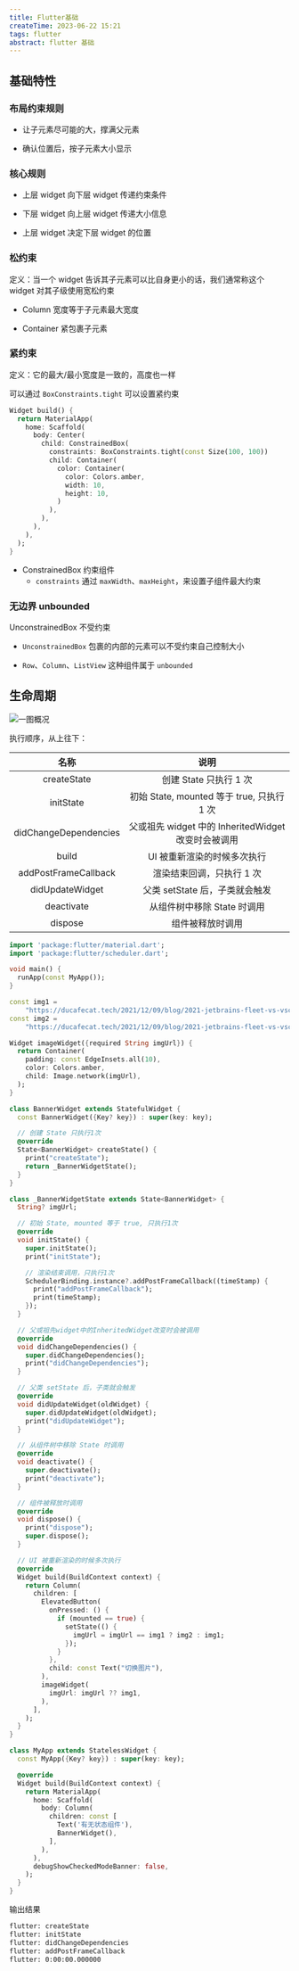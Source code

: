 ```yaml
---
title: Flutter基础
createTime: 2023-06-22 15:21
tags: flutter
abstract: flutter 基础
---
```


## 基础特性

### 布局约束规则

- 让子元素尽可能的大，撑满父元素

- 确认位置后，按子元素大小显示

### 核心规则

- 上层 widget 向下层 widget 传递约束条件

- 下层 widget 向上层 widget 传递大小信息

- 上层 widget 决定下层 widget 的位置

### 松约束

定义：当一个 widget 告诉其子元素可以比自身更小的话，我们通常称这个 widget 对其子级使用宽松约束

- Column 宽度等于子元素最大宽度

- Container 紧包裹子元素

### 紧约束

定义：它的最大/最小宽度是一致的，高度也一样

可以通过 `BoxConstraints.tight` 可以设置紧约束

```dart
Widget build() {
  return MaterialApp(
    home: Scaffold(
      body: Center(
        child: ConstrainedBox(
          constraints: BoxConstraints.tight(const Size(100, 100))
          child: Container(
            color: Container(
              color: Colors.amber,
              width: 10,
              height: 10,
            )
          ),
        ),
      ),
    ),
  );
}
```

- ConstrainedBox 约束组件
  - `constraints` 通过 `maxWidth`、`maxHeight`，来设置子组件最大约束

### 无边界 unbounded

UnconstrainedBox 不受约束

- `UnconstrainedBox` 包裹的内部的元素可以不受约束自己控制大小

- `Row`、`Column`、`ListView` 这种组件属于 `unbounded`


## 生命周期

![一图概况](/assets/images/000129.png)

执行顺序，从上往下：


| 名称 | 说明 |
| :-------------------: | :-------------------------: |
| createState | 创建 State 只执行 1 次 |
| initState | 初始 State, mounted 等于 true, 只执行 1 次 |
| didChangeDependencies | 父或祖先 widget 中的 InheritedWidget 改变时会被调用 |
| build | UI 被重新渲染的时候多次执行 |
| addPostFrameCallback | 渲染结束回调，只执行 1 次 |
| didUpdateWidget | 父类 setState 后，子类就会触发 |
| deactivate | 从组件树中移除 State 时调用 |
| dispose | 组件被释放时调用 |


```dart
import 'package:flutter/material.dart';
import 'package:flutter/scheduler.dart';

void main() {
  runApp(const MyApp());
}

const img1 =
    "https://ducafecat.tech/2021/12/09/blog/2021-jetbrains-fleet-vs-vscode/2021-12-09-10-30-00.png";
const img2 =
    "https://ducafecat.tech/2021/12/09/blog/2021-jetbrains-fleet-vs-vscode/2021-12-09-20-45-02.png";

Widget imageWidget({required String imgUrl}) {
  return Container(
    padding: const EdgeInsets.all(10),
    color: Colors.amber,
    child: Image.network(imgUrl),
  );
}

class BannerWidget extends StatefulWidget {
  const BannerWidget({Key? key}) : super(key: key);

  // 创建 State 只执行1次
  @override
  State<BannerWidget> createState() {
    print("createState");
    return _BannerWidgetState();
  }
}

class _BannerWidgetState extends State<BannerWidget> {
  String? imgUrl;

  // 初始 State, mounted 等于 true, 只执行1次
  @override
  void initState() {
    super.initState();
    print("initState");

    // 渲染结束调用，只执行1次
    SchedulerBinding.instance?.addPostFrameCallback((timeStamp) {
      print("addPostFrameCallback");
      print(timeStamp);
    });
  }

  // 父或祖先widget中的InheritedWidget改变时会被调用
  @override
  void didChangeDependencies() {
    super.didChangeDependencies();
    print("didChangeDependencies");
  }

  // 父类 setState 后，子类就会触发
  @override
  void didUpdateWidget(oldWidget) {
    super.didUpdateWidget(oldWidget);
    print("didUpdateWidget");
  }

  // 从组件树中移除 State 时调用
  @override
  void deactivate() {
    super.deactivate();
    print("deactivate");
  }

  // 组件被释放时调用
  @override
  void dispose() {
    print("dispose");
    super.dispose();
  }

  // UI 被重新渲染的时候多次执行
  @override
  Widget build(BuildContext context) {
    return Column(
      children: [
        ElevatedButton(
          onPressed: () {
            if (mounted == true) {
              setState(() {
                imgUrl = imgUrl == img1 ? img2 : img1;
              });
            }
          },
          child: const Text("切换图片"),
        ),
        imageWidget(
          imgUrl: imgUrl ?? img1,
        ),
      ],
    );
  }
}

class MyApp extends StatelessWidget {
  const MyApp({Key? key}) : super(key: key);

  @override
  Widget build(BuildContext context) {
    return MaterialApp(
      home: Scaffold(
        body: Column(
          children: const [
            Text('有无状态组件'),
            BannerWidget(),
          ],
        ),
      ),
      debugShowCheckedModeBanner: false,
    );
  }
}
```

输出结果

```bash
flutter: createState
flutter: initState
flutter: didChangeDependencies
flutter: addPostFrameCallback
flutter: 0:00:00.000000
```